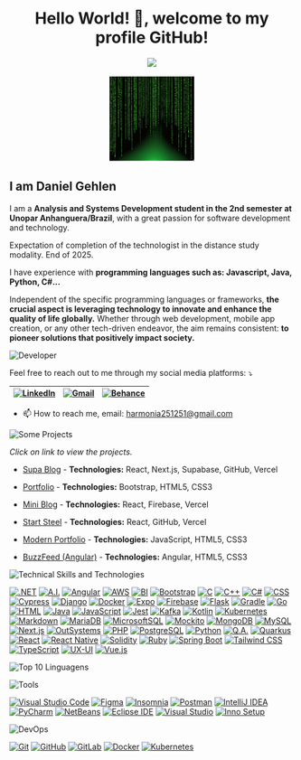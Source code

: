 <h1 align="center" color='#7a7a7a'> Hello World! 👋, welcome to my profile GitHub!</h1>

<p align="center">
<img loading="lazy" src="http://img.shields.io/static/v1?label=STATUS&message=UNDER%20DEVELOPMENT&color=YELLOW&style=for-the-badge"/>
</p>

<p align="center">
<img src="/matrixImage.png" alt="Texto Alternativo" width="150px" height="150px">
</p>

## I am Daniel Gehlen

I am a **Analysis and Systems Development student in the 2nd semester at Unopar Anhanguera/Brazil**, with a great passion for software development and technology.

Expectation of completion of the technologist in the distance study modality. End of 2025. 

I have experience with **programming languages ​​such as: Javascript, Java, Python, C#...**

Independent of the specific programming languages or frameworks, **the crucial aspect is leveraging technology to innovate and enhance the quality of life globally.** Whether through web development, mobile app creation, or any other tech-driven endeavor, the aim remains consistent: **to pioneer solutions that positively impact society.**

<img src="https://github.com/Daniel-Gehlen/Daniel-Gehlen/assets/142283217/572d07d8-fa39-445f-b25c-833746ced0c2" alt="Developer" height="300" />


Feel free to reach out to me through my social media platforms: ⤵️

| [![LinkedIn](https://img.shields.io/badge/LinkedIn-0077B5?style=flat-square&logo=linkedin&logoColor=white)](https://www.linkedin.com/in/daniel-gehlen-5350341a3) | [![Gmail](https://img.shields.io/badge/Gmail-D14836?style=flat-square&logo=gmail&logoColor=white)](harmonia251251@gmail.com) | [![Behance](https://img.shields.io/badge/Behance-053EFF?style=flat-square&logo=behance&logoColor=white)](https://www.behance.net/danielgehlen) |
| --- | --- | --- |



- 📫 How to reach me, email: harmonia251251@gmail.com

![Some Projects](https://via.placeholder.com/350x50/333333/00FF00?text=Some+Projects)

*Click on link to view the projects.*

- [Supa Blog](https://supa-blog-nine.vercel.app/) - **Technologies:** React, Next.js, Supabase, GitHub, Vercel

- [Portfolio](https://daniel-gehlen.github.io/bootstrap-portfolio/) - **Technologies:** Bootstrap, HTML5, CSS3

- [Mini Blog](https://miniblog-liart.vercel.app/) - **Technologies:** React, Firebase, Vercel

- [Start Steel](https://start-steel.vercel.app/) - **Technologies:** React, GitHub, Vercel

- [Modern Portfolio](https://daniel-gehlen.github.io/js-developer-portfolio/) - **Technologies:** JavaScript, HTML5, CSS3

- [BuzzFeed (Angular)](https://angular-buzzfeed-quizz-clone-psi.vercel.app/) - **Technologies:** Angular, HTML5, CSS3

![Technical Skills and Technologies](https://via.placeholder.com/350x50/333333/00FF00?text=Skills+Technologies)

[![.NET](https://img.shields.io/badge/.NET-512BD4?style=for-the-badge&logo=dotnet&logoColor=white)](#)
[![A.I.](https://img.shields.io/badge/AI-4DBD33?style=for-the-badge&logo=microsoft&logoColor=white)](#)
[![Angular](https://img.shields.io/badge/Angular-DD0031?style=for-the-badge&logo=angular&logoColor=white)](#)
[![AWS](https://img.shields.io/badge/AWS-232F3E?style=for-the-badge&logo=amazonaws&logoColor=white)](#)
[![BI](https://img.shields.io/badge/BI-F37626?style=for-the-badge&logo=powerbi&logoColor=white)](#)
[![Bootstrap](https://img.shields.io/badge/Bootstrap-7952B3?style=for-the-badge&logo=bootstrap&logoColor=white)](#)
[![C](https://img.shields.io/badge/C-00599C?style=for-the-badge&logo=c&logoColor=white)](#)
[![C++](https://img.shields.io/badge/C++-00599C?style=for-the-badge&logo=c%2B%2B&logoColor=white)](#)
[![C#](https://img.shields.io/badge/C%23-239120?style=for-the-badge&logo=c-sharp&logoColor=white)](#)
[![CSS](https://img.shields.io/badge/CSS-1572b6?style=for-the-badge&logo=css3&logoColor=white)](#)
[![Cypress](https://img.shields.io/badge/Cypress-17202C?style=for-the-badge&logo=cypress&logoColor=white)](#)
[![Django](https://img.shields.io/badge/Django-092E20?style=for-the-badge&logo=django&logoColor=white)](#)
[![Docker](https://img.shields.io/badge/Docker-2496ED?style=for-the-badge&logo=docker&logoColor=white)](#)
[![Expo](https://img.shields.io/badge/Expo-000020?style=for-the-badge&logo=expo&logoColor=white)](#)
[![Firebase](https://img.shields.io/badge/Firebase-FFCA28?style=for-the-badge&logo=firebase&logoColor=white)](#)
[![Flask](https://img.shields.io/badge/Flask-000000?style=for-the-badge&logo=flask&logoColor=black)](#)
[![Gradle](https://img.shields.io/badge/Gradle-02303A?style=for-the-badge&logo=gradle&logoColor=white)](#)
[![Go](https://img.shields.io/badge/Go-00ADD8?style=for-the-badge&logo=go&logoColor=white)](#)
[![HTML](https://img.shields.io/badge/HTML5-E34F26?style=for-the-badge&logo=html5&logoColor=white)](#)
[![Java](https://img.shields.io/badge/Java-007396?style=for-the-badge&logo=java&logoColor=white)](#)
[![JavaScript](https://img.shields.io/badge/JavaScript-F7DF1E?style=for-the-badge&logo=javascript&logoColor=black)](#)
[![Jest](https://img.shields.io/badge/Jest-C21325?style=for-the-badge&logo=jest&logoColor=white)](#)
[![Kafka](https://img.shields.io/badge/Kafka-231F20?style=for-the-badge&logo=apachekafka&logoColor=white)](#)
[![Kotlin](https://img.shields.io/badge/Kotlin-0095D5?style=for-the-badge&logo=kotlin&logoColor=white)](#)
[![Kubernetes](https://img.shields.io/badge/Kubernetes-326CE5?style=for-the-badge&logo=kubernetes&logoColor=white)](#)
[![Markdown](https://img.shields.io/badge/Markdown-000000?style=for-the-badge&logo=markdown&logoColor=white)](#)
[![MariaDB](https://img.shields.io/badge/MariaDB-003545?style=for-the-badge&logo=mariadb&logoColor=white)](#)
[![MicrosoftSQL](https://img.shields.io/badge/MicrosoftSQL-CC2927?style=for-the-badge&logo=microsoftsqlserver&logoColor=white)](#)
[![Mockito](https://img.shields.io/badge/Mockito-85CEEA?style=for-the-badge&logo=mockito&logoColor=white)](#)
[![MongoDB](https://img.shields.io/badge/MongoDB-47A248?style=for-the-badge&logo=mongodb&logoColor=white)](#)
[![MySQL](https://img.shields.io/badge/MySQL-4479A1?style=for-the-badge&logo=mysql&logoColor=white)](#)
[![Next.js](https://img.shields.io/badge/Next.js-000000?style=for-the-badge&logo=next.js&logoColor=white)](#)
[![OutSystems](https://img.shields.io/badge/OutSystems-0d76bd?style=for-the-badge&logo=outsystems&logoColor=white)](#)
[![PHP](https://img.shields.io/badge/PHP-777BB4?style=for-the-badge&logo=php&logoColor=white)](#)
[![PostgreSQL](https://img.shields.io/badge/PostgreSQL-336791?style=for-the-badge&logo=postgresql&logoColor=white)](#)
[![Python](https://img.shields.io/badge/Python-3776AB?style=for-the-badge&logo=python&logoColor=white)](#)
[![Q.A.](https://img.shields.io/badge/QA-13AA52?style=for-the-badge&logo=quality&logoColor=white)](#)
[![Quarkus](https://img.shields.io/badge/Quarkus-469678?style=for-the-badge&logo=quarkus&logoColor=white)](#)
[![React](https://img.shields.io/badge/React-61DAFB?style=for-the-badge&logo=react&logoColor=black)](#)
[![React Native](https://img.shields.io/badge/React_Native-61DAFB?style=for-the-badge&logo=react&logoColor=black)](#)
[![Solidity](https://img.shields.io/badge/Solidity-363636?style=for-the-badge&logo=solidity&logoColor=white)](#)
[![Ruby](https://img.shields.io/badge/Ruby-CC342D?style=for-the-badge&logo=ruby&logoColor=white)](#)
[![Spring Boot](https://img.shields.io/badge/Spring_Boot-6DB33F?style=for-the-badge&logo=spring-boot&logoColor=white)](#)
[![Tailwind CSS](https://img.shields.io/badge/Tailwind_CSS-38B2AC?style=for-the-badge&logo=tailwind-css&logoColor=white)](#)
[![TypeScript](https://img.shields.io/badge/TypeScript-3178C6?style=for-the-badge&logo=typescript&logoColor=white)](#)
[![UX-UI](https://img.shields.io/badge/UX_UI-FF4088?style=for-the-badge&logo=figma&logoColor=white)](#)
[![Vue.js](https://img.shields.io/badge/Vue.js-4FC08D?style=for-the-badge&logo=vue.js&logoColor=white)](#)

![Top 10 Linguagens](https://github-readme-stats.vercel.app/api/top-langs/?username=Daniel-Gehlen&layout=compact&hide=jupyter%20notebook&langs_count=11)

![Tools](https://via.placeholder.com/350x50/333333/00FF00?text=Some+Tools)

[![Visual Studio Code](https://img.shields.io/badge/Visual%20Studio%20Code-Code%20Editor-007ACC?style=for-the-badge&logo=visual-studio-code&logoColor=white)](https://code.visualstudio.com/)
[![Figma](https://img.shields.io/badge/Figma-Design%20Tool-F24E1E?style=for-the-badge&logo=figma&logoColor=white)](https://www.figma.com/)
[![Insomnia](https://img.shields.io/badge/Insomnia-API%20Testing-5849BE?style=for-the-badge&logo=insomnia&logoColor=white)](https://insomnia.rest/)
[![Postman](https://img.shields.io/badge/Postman-API%20Development-FF6C37?style=for-the-badge&logo=postman&logoColor=white)](https://www.postman.com/)
[![IntelliJ IDEA](https://img.shields.io/badge/IntelliJ%20IDEA-IDE-000000?style=for-the-badge&logo=intellij-idea&logoColor=white)](https://www.jetbrains.com/idea/)
[![PyCharm](https://img.shields.io/badge/PyCharm-IDE-000000?style=for-the-badge&logo=pycharm&logoColor=white)](https://www.jetbrains.com/pycharm/)
[![NetBeans](https://img.shields.io/badge/NetBeans-IDE-1B6AC6?style=for-the-badge&logo=apache-netbeans-ide&logoColor=white)](https://netbeans.apache.org/)
[![Eclipse IDE](https://img.shields.io/badge/Eclipse%20IDE-IDE-2C2255?style=for-the-badge&logo=eclipse-ide&logoColor=white)](https://www.eclipse.org/ide/)
[![Visual Studio](https://img.shields.io/badge/Visual%20Studio-IDE-5C2D91?style=for-the-badge&logo=visual-studio&logoColor=white)](https://visualstudio.microsoft.com/)
[![Inno Setup](https://img.shields.io/badge/Inno%20Setup-Installer-3366CC?style=for-the-badge&logo=windows&logoColor=white)](https://jrsoftware.org/isinfo.php)

![DevOps](https://via.placeholder.com/350x50/333333/00FF00?text=Some+DevOps)

[![Git](https://img.shields.io/badge/Git-Version%20Control-F05032?style=for-the-badge&logo=git&logoColor=white)](https://git-scm.com/)
[![GitHub](https://img.shields.io/badge/GitHub-Repository%20Hosting-181717?style=for-the-badge&logo=github&logoColor=white)](https://github.com/)
[![GitLab](https://img.shields.io/badge/GitLab-Repository%20Hosting-FCA121?style=for-the-badge&logo=gitlab&logoColor=black)](https://about.gitlab.com/)
[![Docker](https://img.shields.io/badge/Docker-Containerization-2496ED?style=for-the-badge&logo=docker&logoColor=white)](https://www.docker.com/)
[![Kubernetes](https://img.shields.io/badge/Kubernetes-Container%20Orchestration-326CE5?style=for-the-badge&logo=kubernetes&logoColor=white)](https://kubernetes.io/)
                                 
